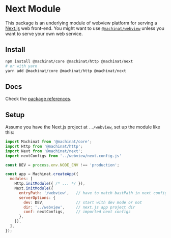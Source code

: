 # Next Module

This package is an underlying module of webview platform for serving a [Next.js](https://nextjs.org)
web front-end. You might want to use [`@machinat/webview`](https://github.com/machinat/machinat/tree/master/packages/webview)
unless you want to serve your own web service.

## Install

```bash
npm install @machinat/core @machinat/http @machinat/next
# or with yarn
yarn add @machinat/core @machinat/http @machinat/next
```

## Docs

Check the [package references](https://machinat.com/api/modules/next.html).

## Setup

Assume you have the Next.js project at `../webview`, set up the module like
this:

```js
import Machinat from '@machinat/core';
import Http from '@machinat/http';
import Next from '@machinat/next';
import nextConfigs from '../webview/next.config.js'

const DEV = process.env.NODE_ENV !== 'production';

const app = Machinat.createApp({
  modules: [
    Http.initModule({ /* ... */ }),
    Next.initModule({
      entryPath: '/webview',   // have to match bastPath in next configs
      serverOptions: {
        dev: DEV,              // start with dev mode or not
        dir: '../webview',     // next.js app project dir
        conf: nextConfigs,     // imported next configs
      },
    }),
  ],
});
```
